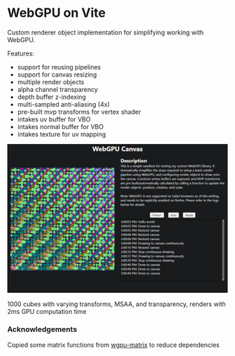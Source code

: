 # WebGPU on Vite

Custom renderer object implementation for simplifying working with WebGPU.

Features:
- support for reusing pipelines
- support for canvas resizing
- multiple render objects
- alpha channel transparency
- depth buffer z-indexing
- multi-sampled anti-aliasing (4x)
- pre-built mvp transforms for vertex shader
- intakes uv buffer for VBO
- intakes normal buffer for VBO
- intakes texture for uv mapping

<img src="public/screenshot.png" width="700px" />

1000 cubes with varying transforms, MSAA, and transparency, renders with 2ms GPU computation time

### Acknowledgements

Copied some matrix functions from [wgpu-matrix](https://github.com/greggman/wgpu-matrix) to reduce dependencies